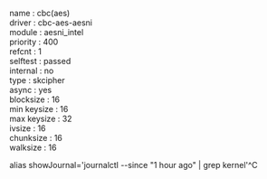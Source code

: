 name         : cbc(aes) <br>
driver       : cbc-aes-aesni <br>
module       : aesni_intel <br>
priority     : 400 <br>
refcnt       : 1 <br>
selftest     : passed <br>
internal     : no <br>
type         : skcipher <br>
async        : yes <br>
blocksize    : 16 <br>
min keysize  : 16 <br>
max keysize  : 32 <br>
ivsize       : 16 <br>
chunksize    : 16 <br>
walksize     : 16 <br>


alias showJournal='journalctl --since "1 hour ago" | grep kernel'^C

